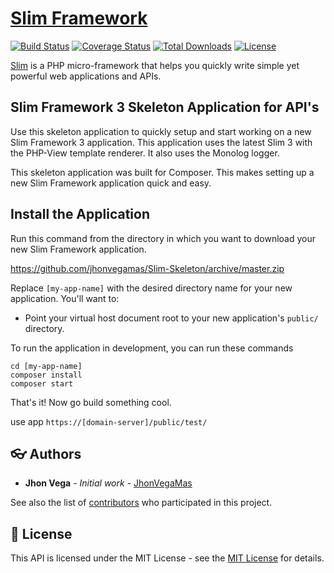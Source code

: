 # [Slim Framework](https://www.slimframework.com/)

[![Build Status](https://travis-ci.org/slimphp/Slim.svg?branch=3.x)](https://travis-ci.org/slimphp/Slim)
[![Coverage Status](https://coveralls.io/repos/github/slimphp/Slim/badge.svg?branch=3.x)](https://coveralls.io/github/slimphp/Slim?branch=3.x)
[![Total Downloads](https://poser.pugx.org/slim/slim/downloads)](https://packagist.org/packages/slim/slim)
[![License](https://poser.pugx.org/slim/slim/license)](https://packagist.org/packages/slim/slim)

[Slim](https://www.slimframework.com/) is a PHP micro-framework that helps you quickly write simple yet powerful web applications and APIs.

## Slim Framework 3 Skeleton Application for API's

Use this skeleton application to quickly setup and start working on a new Slim Framework 3 application. This application uses the latest Slim 3 with the PHP-View template renderer. It also uses the Monolog logger.

This skeleton application was built for Composer. This makes setting up a new Slim Framework application quick and easy.


## Install the Application

Run this command from the directory in which you want to download your new Slim Framework application.

https://github.com/jhonvegamas/Slim-Skeleton/archive/master.zip

Replace `[my-app-name]` with the desired directory name for your new application. You'll want to:

* Point your virtual host document root to your new application's `public/` directory.

To run the application in development, you can run these commands 

	cd [my-app-name]
	composer install
	composer start

That's it! Now go build something cool.

use app `https://[domain-server]/public/test/`


<a name="authors"></a>
## :eyeglasses: Authors

  * **Jhon Vega** - *Initial work* - [JhonVegaMas](https://github.com/jhonvegamas) 

See also the list of [contributors](https://github.com/jhonvegamas/Slim-REST-API-Skeleton/graphs/contributors)
 who participated in this project.

<a name="license"></a>
## :memo: License

This API is licensed under the MIT License - see the
 [MIT License](https://opensource.org/licenses/MIT) for details.
